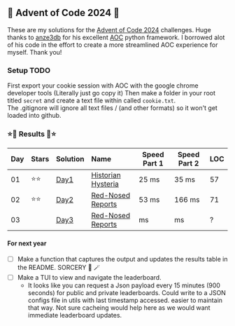 ## 🎄 Advent of Code 2024 🎄

These are my solutions for the [Advent of Code 2024](https://adventofcode.com/2024) challenges. Huge thanks to [anze3db](https://github.com/anze3db) for his excellent [AOC](https://github.com/anze3db/adventofcode/tree/main) python framework. I borrowed alot of his code in the effort to create a more streamlined AOC experience for myself.  Thank you!


### Setup TODO 

First export your cookie session with AOC with the google chrome developer tools  (Literally just go copy it)
Then make a folder in your root titled `secret` and create a text file within called `cookie.txt`.  
The .gitignore will ignore all text files / (and other formats) so it won't get loaded into github. 

### ⭐🎄 Results 🎄⭐

| Day | Stars | Solution | Name | Speed Part 1 | Speed Part 2 | LOC |
| :--- | :----- | :---- | :---------------------------------------------------------------- | ----- | ----- | --- |
| 01  | ⭐⭐ | [Day1](https://github.com/Landcruiser87/AoC2024/blob/main/scripts/day1/day1.py) |[Historian Hysteria](https://adventofcode.com/2024/day/1) | 25 ms | 35 ms | 57 |
| 02  | ⭐⭐ | [Day2](https://github.com/Landcruiser87/AoC2024/blob/main/scripts/day2/day2.py) |[Red-Nosed Reports](https://adventofcode.com/2024/day/2) | 53 ms | 166 ms | 71 |
| 03  |  | [Day3](https://github.com/Landcruiser87/AoC2024/blob/main/scripts/day3/day3.py) |[Red-Nosed Reports](https://adventofcode.com/2024/day/3) | ms | ms | ? |

#### For next year

- [ ] Make a function that captures the output and updates the results table in the README. SORCERY :mage: :magic_wand: 
- [ ] Make a TUI to view and navigate the leaderboard.
    - It looks like you can request a Json payload every 15 minutes (900 seconds) for public and private leaderboards.  Could write to a JSON configs file in utils with last timestamp accessed. easier to maintain that way. Not sure cacheing would help here as we would want immediate leaderboard updates.  
